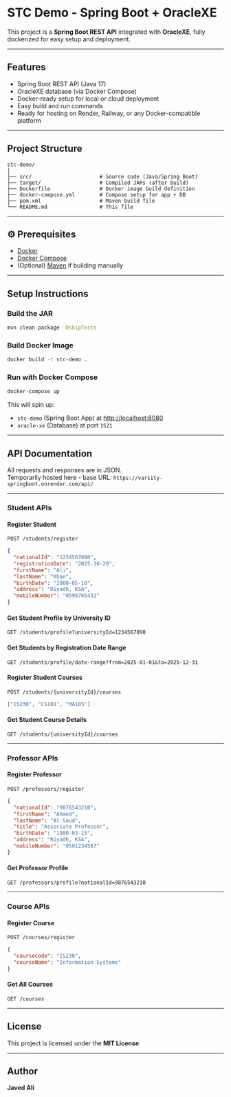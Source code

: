 # STC Demo - Spring Boot + OracleXE 

This project is a **Spring Boot REST API** integrated with **OracleXE**, fully dockerized for easy setup and deployment.

---

## Features

- Spring Boot REST API (Java 17)
- OracleXE database (via Docker Compose)
- Docker-ready setup for local or cloud deployment
- Easy build and run commands
- Ready for hosting on Render, Railway, or any Docker-compatible platform

---

## Project Structure

```
stc-demo/
│
├── src/                      # Source code (Java/Spring Boot)
├── target/                   # Compiled JARs (after build)
├── Dockerfile                # Docker image build definition
├── docker-compose.yml        # Compose setup for app + DB
├── pom.xml                   # Maven build file
└── README.md                 # This file
```

---

## ⚙️ Prerequisites

- [Docker](https://www.docker.com/get-started)
- [Docker Compose](https://docs.docker.com/compose/)
- (Optional) [Maven](https://maven.apache.org/) if building manually

---

## Setup Instructions

### Build the JAR
```bash
mvn clean package -DskipTests
```

### Build Docker Image
```bash
docker build -t stc-demo .
```

### Run with Docker Compose
```bash
docker-compose up
```

This will spin up:
- `stc-demo` (Spring Boot App) at [http://localhost:8080](http://localhost:8080)
- `oracle-xe` (Database) at port `1521`

---

## API Documentation

All requests and responses are in JSON.  
Temporarily hosted here -  base URL: `https://varsity-springboot.onrender.com/api/`

---

### Student APIs

#### **Register Student**
`POST /students/register`
```json
{
  "nationalId": "1234567890",
  "registrationDate": "2025-10-20",
  "firstName": "Ali",
  "lastName": "Khan",
  "birthDate": "2000-05-10",
  "address": "Riyadh, KSA",
  "mobileNumber": "0598765432"
}
```

#### **Get Student Profile by University ID**
`GET /students/profile?universityId=1234567890`

#### **Get Students by Registration Date Range**
`GET /students/profile/date-range?from=2025-01-01&to=2025-12-31`

#### **Register Student Courses**
`POST /students/{universityId}/courses`
```json
["IS230", "CS101", "MA105"]
```

#### **Get Student Course Details**
`GET /students/{universityId}/courses`

---

### Professor APIs

#### **Register Professor**
`POST /professors/register`
```json
{
  "nationalId": "9876543210",
  "firstName": "Ahmed",
  "lastName": "Al-Saud",
  "title": "Associate Professor",
  "birthDate": "1980-03-15",
  "address": "Riyadh, KSA",
  "mobileNumber": "0501234567"
}
```

#### **Get Professor Profile**
`GET /professors/profile?nationalId=9876543210`

---

### Course APIs

#### **Register Course**
`POST /courses/register`
```json
{
  "courseCode": "IS230",
  "courseName": "Information Systems"
}
```

#### **Get All Courses**
`GET /courses`


---

## License

This project is licensed under the **MIT License**.

---

## Author

**Javed Ali**

